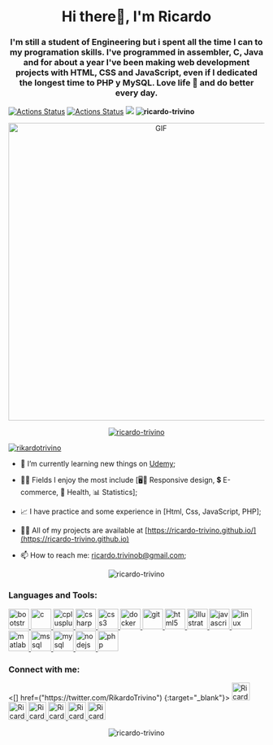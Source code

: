 <h1 align="center">Hi there👋, I'm Ricardo</h1>
<h3 align="center">I'm still a student of Engineering but i spent all the time I can to my programation skills. I've programmed in assembler, C, Java and for about a year I've been making web development projects with HTML, CSS and JavaScript, even if I dedicated the longest time to PHP y MySQL. Love life 🎉 and do better every day.</h3>

[![Actions Status](https://github.com/ricardo-trivino/ricardo-trivino/workflows/wakatime-stats/badge.svg)](https://github.com/ricardo-trivino/ricardo-trivino/actions)
[![Actions Status](https://github.com/ricardo-trivino/ricardo-trivino/workflows/update-gh-activity/badge.svg)](https://github.com/ricardo-trivino/ricardo-trivino/actions)
![](https://visitor-badge.glitch.me/badge?page_id=ricardo-trivino.ricardo-trivino)
<b align="left"><img src="https://komarev.com/ghpvc/?username=ricardo-trivino&label=Profile%20views&color=0e75b6&style=flat" alt="ricardo-trivino" /> </b>

<p align="center">
<img align="center" alt="GIF" src="https://cdn.elgrupoinformatico.com/Noticias/2019/12/happy-new-year-botella-480x320.gif" width="585" />
</p>

<p align="center"> <a href="https://github.com/ryo-ma/github-profile-trophy"><img src="https://github-profile-trophy.vercel.app/?username=ricardo-trivino&theme=darkhub&row=1&column=7" alt="ricardo-trivino" /></a> </p>

<p align="left"> <a href="https://twitter.com/rikardotrivino" target="blank"><img src="https://img.shields.io/twitter/follow/rikardotrivino?logo=twitter&style=for-the-badge" alt="rikardotrivino" /></a> </p>

- 📖 I’m currently learning new things on [Udemy](https://www.udemy.com/);

- 👨‍💻 Fields I enjoy the most include [🖥️📲 Responsive design, 💲 E-commerce, 💉 Health, 📊 Statistics];

- 📈 I have practice and some experience in [Html, Css, JavaScript, PHP];

- 👨‍💻 All of my projects are available at [https://ricardo-trivino.github.io/](https://ricardo-trivino.github.io)

- 📫 How to reach me: <ricardo.trivinob@gmail.com>;

<p align="center"><img align="center" src="https://github-readme-stats.vercel.app/api/top-langs?username=ricardo-trivino&show_icons=true&locale=en&layout=compact&theme=midnight-purple" alt="ricardo-trivino" /></p>

<h3 align="left">Languages and Tools:</h3>
<p align="left"> <a href="https://getbootstrap.com" target="_blank"> <img src="https://devicons.github.io/devicon/devicon.git/icons/bootstrap/bootstrap-plain.svg" alt="bootstrap" width="40" height="40"/> </a> <a href="https://www.cprogramming.com/" target="_blank"> <img src="https://devicons.github.io/devicon/devicon.git/icons/c/c-original.svg" alt="c" width="40" height="40"/> </a> <a href="https://www.w3schools.com/cpp/" target="_blank"> <img src="https://devicons.github.io/devicon/devicon.git/icons/cplusplus/cplusplus-original.svg" alt="cplusplus" width="40" height="40"/> </a> <a href="https://www.w3schools.com/cs/" target="_blank"> <img src="https://devicons.github.io/devicon/devicon.git/icons/csharp/csharp-original.svg" alt="csharp" width="40" height="40"/> </a> <a href="https://www.w3schools.com/css/" target="_blank"> <img src="https://devicons.github.io/devicon/devicon.git/icons/css3/css3-original-wordmark.svg" alt="css3" width="40" height="40"/> </a> <a href="https://www.docker.com/" target="_blank"> <img src="https://devicons.github.io/devicon/devicon.git/icons/docker/docker-original-wordmark.svg" alt="docker" width="40" height="40"/> </a> <a href="https://git-scm.com/" target="_blank"> <img src="https://www.vectorlogo.zone/logos/git-scm/git-scm-icon.svg" alt="git" width="40" height="40"/> </a> <a href="https://www.w3.org/html/" target="_blank"> <img src="https://devicons.github.io/devicon/devicon.git/icons/html5/html5-original-wordmark.svg" alt="html5" width="40" height="40"/> </a> <a href="https://www.adobe.com/in/products/illustrator.html" target="_blank"> <img src="https://www.vectorlogo.zone/logos/adobe_illustrator/adobe_illustrator-icon.svg" alt="illustrator" width="40" height="40"/> </a> <a href="https://developer.mozilla.org/en-US/docs/Web/JavaScript" target="_blank"> <img src="https://devicons.github.io/devicon/devicon.git/icons/javascript/javascript-original.svg" alt="javascript" width="40" height="40"/> </a> <a href="https://www.linux.org/" target="_blank"> <img src="https://devicons.github.io/devicon/devicon.git/icons/linux/linux-original.svg" alt="linux" width="40" height="40"/> </a> <a href="https://www.mathworks.com/" target="_blank"> <img src="https://raw.githubusercontent.com/simple-icons/simple-icons/master/icons/mathworks.svg" alt="matlab" width="40" height="40"/> </a> <a href="https://www.microsoft.com/en-us/sql-server" target="_blank"> <img src="https://cdn.worldvectorlogo.com/logos/microsoft-sql-server.svg" alt="mssql" width="40" height="40"/> </a> <a href="https://www.mysql.com/" target="_blank"> <img src="https://devicons.github.io/devicon/devicon.git/icons/mysql/mysql-original-wordmark.svg" alt="mysql" width="40" height="40"/> </a> <a href="https://nodejs.org" target="_blank"> <img src="https://devicons.github.io/devicon/devicon.git/icons/nodejs/nodejs-original-wordmark.svg" alt="nodejs" width="40" height="40"/> </a> <a href="https://www.php.net" target="_blank"> <img src="https://devicons.github.io/devicon/devicon.git/icons/php/php-original.svg" alt="php" width="40" height="40"/> </a> </p>

<h3 align="left">Connect with me:</h3>
<p align="left">
<[] href=("https://twitter.com/RikardoTrivino") {:target="_blank"}>
  <img alt="Ricardo | Twitter" width="35px" src="https://image.flaticon.com/icons/svg/2111/2111703.svg" />
</a>
<a [] href=("https://www.linkedin.com/in/ricardo-trivi%C3%B1o-8933a7148/)" {:target="_blank"}>
  <img alt="Ricardo's LinkdeIn" width="35px" src="https://image.flaticon.com/icons/svg/2111/2111465.svg" />
</a>
<a [] href=("https://m.facebook.com/rikardo.trivino") {:target="_blank"}>
  <img alt="Ricardo's Facebook" width="35px" src="https://image.flaticon.com/icons/svg/2111/2111342.svg" />
</a>
<a [] href=("https://www.instagram.com/trivino.ricardo/") {:target="_blank"}>
  <img alt="Ricardo's Instagram" width="35px" src="https://image.flaticon.com/icons/svg/2111/2111421.svg" />
</a>
<a [] href=("https://open.spotify.com/user/22la63smp6k3edyulh5t7gkha") {:target="_blank"}>
  <img alt="Ricardo's Spotify" width="35px" src="https://image.flaticon.com/icons/svg/2111/2111627.svg" />
</a>
<a [] href=("https://www.youtube.com/channel/UC2IjZAxijhDc4B_N1hPb9gg") {:target="_blank"}>
  <img alt="Ricardo Triviño's Youtube" width="35px" src="https://image.flaticon.com/icons/svg/2111/2111748.svg"/>
</a>
</p>

<p align="center"><img align="center" src="https://github-readme-stats.vercel.app/api?username=ricardo-trivino&show_icons=true&locale=en&theme=midnight-purple" alt="ricardo-trivino"/></p>
